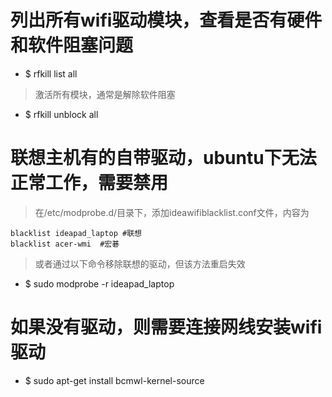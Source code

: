 # 列出所有wifi驱动模块，查看是否有硬件和软件阻塞问题
* $ rfkill list all
>激活所有模块，通常是解除软件阻塞
* $ rfkill unblock all
# 联想主机有的自带驱动，ubuntu下无法正常工作，需要禁用
>在/etc/modprobe.d/目录下，添加ideawifiblacklist.conf文件，内容为
```
blacklist ideapad_laptop #联想
blacklist acer-wmi  #宏碁
```
>或者通过以下命令移除联想的驱动，但该方法重启失效
* $ sudo modprobe -r ideapad_laptop

# 如果没有驱动，则需要连接网线安装wifi驱动
* $ sudo apt-get install bcmwl-kernel-source
